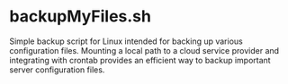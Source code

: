 # backupMyFiles.sh
Simple backup script for Linux intended for backing up various configuration files. Mounting a local path to a cloud service provider and integrating with crontab provides an efficient way to backup important server configuration files.
